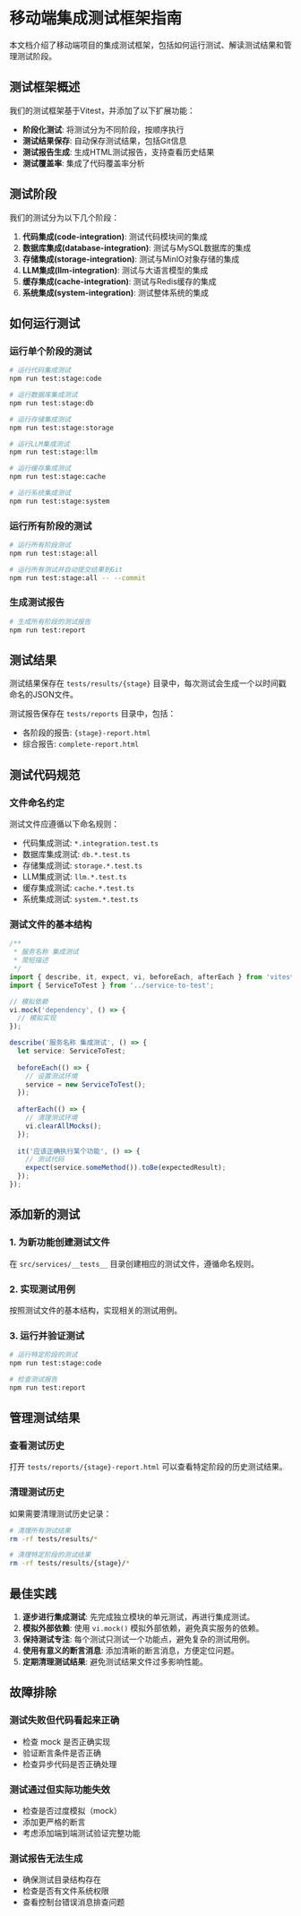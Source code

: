 # 移动端集成测试框架指南

本文档介绍了移动端项目的集成测试框架，包括如何运行测试、解读测试结果和管理测试阶段。

## 测试框架概述

我们的测试框架基于Vitest，并添加了以下扩展功能：

- **阶段化测试**: 将测试分为不同阶段，按顺序执行
- **测试结果保存**: 自动保存测试结果，包括Git信息
- **测试报告生成**: 生成HTML测试报告，支持查看历史结果
- **测试覆盖率**: 集成了代码覆盖率分析

## 测试阶段

我们的测试分为以下几个阶段：

1. **代码集成(code-integration)**: 测试代码模块间的集成
2. **数据库集成(database-integration)**: 测试与MySQL数据库的集成
3. **存储集成(storage-integration)**: 测试与MinIO对象存储的集成
4. **LLM集成(llm-integration)**: 测试与大语言模型的集成
5. **缓存集成(cache-integration)**: 测试与Redis缓存的集成
6. **系统集成(system-integration)**: 测试整体系统的集成

## 如何运行测试

### 运行单个阶段的测试

```bash
# 运行代码集成测试
npm run test:stage:code

# 运行数据库集成测试
npm run test:stage:db

# 运行存储集成测试
npm run test:stage:storage

# 运行LLM集成测试
npm run test:stage:llm

# 运行缓存集成测试
npm run test:stage:cache

# 运行系统集成测试
npm run test:stage:system
```

### 运行所有阶段的测试

```bash
# 运行所有阶段测试
npm run test:stage:all

# 运行所有测试并自动提交结果到Git
npm run test:stage:all -- --commit
```

### 生成测试报告

```bash
# 生成所有阶段的测试报告
npm run test:report
```

## 测试结果

测试结果保存在 `tests/results/{stage}` 目录中，每次测试会生成一个以时间戳命名的JSON文件。

测试报告保存在 `tests/reports` 目录中，包括：
- 各阶段的报告: `{stage}-report.html`
- 综合报告: `complete-report.html`

## 测试代码规范

### 文件命名约定

测试文件应遵循以下命名规则：

- 代码集成测试: `*.integration.test.ts`
- 数据库集成测试: `db.*.test.ts`
- 存储集成测试: `storage.*.test.ts`
- LLM集成测试: `llm.*.test.ts`
- 缓存集成测试: `cache.*.test.ts`
- 系统集成测试: `system.*.test.ts`

### 测试文件的基本结构

```typescript
/**
 * 服务名称 集成测试
 * 简短描述
 */
import { describe, it, expect, vi, beforeEach, afterEach } from 'vitest';
import { ServiceToTest } from '../service-to-test';

// 模拟依赖
vi.mock('dependency', () => {
  // 模拟实现
});

describe('服务名称 集成测试', () => {
  let service: ServiceToTest;
  
  beforeEach(() => {
    // 设置测试环境
    service = new ServiceToTest();
  });
  
  afterEach(() => {
    // 清理测试环境
    vi.clearAllMocks();
  });
  
  it('应该正确执行某个功能', () => {
    // 测试代码
    expect(service.someMethod()).toBe(expectedResult);
  });
});
```

## 添加新的测试

### 1. 为新功能创建测试文件

在 `src/services/__tests__` 目录创建相应的测试文件，遵循命名规则。

### 2. 实现测试用例

按照测试文件的基本结构，实现相关的测试用例。

### 3. 运行并验证测试

```bash
# 运行特定阶段的测试
npm run test:stage:code

# 检查测试报告
npm run test:report
```

## 管理测试结果

### 查看测试历史

打开 `tests/reports/{stage}-report.html` 可以查看特定阶段的历史测试结果。

### 清理测试历史

如果需要清理测试历史记录：

```bash
# 清理所有测试结果
rm -rf tests/results/*

# 清理特定阶段的测试结果
rm -rf tests/results/{stage}/*
```

## 最佳实践

1. **逐步进行集成测试**: 先完成独立模块的单元测试，再进行集成测试。
2. **模拟外部依赖**: 使用 `vi.mock()` 模拟外部依赖，避免真实服务的依赖。
3. **保持测试专注**: 每个测试只测试一个功能点，避免复杂的测试用例。
4. **使用有意义的断言消息**: 添加清晰的断言消息，方便定位问题。
5. **定期清理测试结果**: 避免测试结果文件过多影响性能。

## 故障排除

### 测试失败但代码看起来正确

- 检查 mock 是否正确实现
- 验证断言条件是否正确
- 检查异步代码是否正确处理

### 测试通过但实际功能失效

- 检查是否过度模拟（mock）
- 添加更严格的断言
- 考虑添加端到端测试验证完整功能

### 测试报告无法生成

- 确保测试目录结构存在
- 检查是否有文件系统权限
- 查看控制台错误消息排查问题 